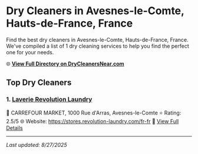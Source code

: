 # Dry Cleaners in Avesnes-le-Comte, Hauts-de-France, France

Find the best dry cleaners in Avesnes-le-Comte, Hauts-de-France, France. We've compiled a list of 1 dry cleaning services to help you find the perfect one for your needs.

🌐 **[View Full Directory on DryCleanersNear.com](https://drycleanersnear.com/city/France/Hauts-de-France/Avesnes-le-Comte)**

## Top Dry Cleaners

### 1. [Laverie Revolution Laundry](https://drycleanersnear.com/dryCleaner/68ae67e5c95ff2c6096b1a40/laverie-revolution-laundry)
📍 CARREFOUR MARKET, 1000 Rue d'Arras, Avesnes-le-Comte
⭐ Rating: 2.5/5
🌐 Website: https://stores.revolution-laundry.com/fr-fr
🔗 [View Full Details](https://drycleanersnear.com/dryCleaner/68ae67e5c95ff2c6096b1a40/laverie-revolution-laundry)


---

*Last updated: 8/27/2025*
